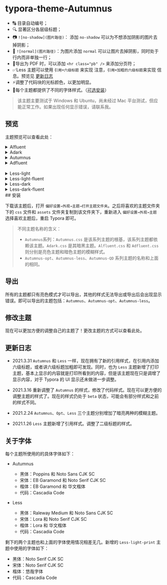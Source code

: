 # typora-theme-Autumnus

+ 🔠 目录自动编号；
+ 🔍 显著区分各层级标题；
+ 📷 `![no-shadow](图片路径)`： 添加 `no-shadow` 可以为不想添加阴影的图片去掉阴影；
+ 🎴 `![normal](图片路径)`：为图片添加 `normal` 可以让图片去掉阴影，同时处于行内而非单独一行；
+ 📖导出为 PDF 时，可以添加 `<hr class="pb" />` 来添加分页符；
+ ✅Less 主题可以使用 `引用+六级标题` 来实现 注意，`引用+加粗的六级标题`来实现 信息。预览见 [更新日志](#update)
+ ⚡调整了代码块的光标颜色，以更加明显。
+ 🔧每个主题都提供了不同的字体样式。（[可选安装](#font)）

> 该主题主要测试于  Windows 和 Ubuntu，尚未经过 Mac 平台测试，但应能正常工作。如果出现任何显示错误，请联系我。

## 预览

主题预览可以查看此处：

<details>
  <summary>Alfluent</summary>
  <img src="https://i.loli.net/2021/03/17/cjY8tZfVwMiLqDC.png" alt="alfluent.png">
  </details>
  <details>
  <summary>Adark</summary>
  <img src="https://i.loli.net/2021/03/17/Mpr71zkiNHhbT8w.jpg" alt="adark"  />
  </details>
  <details>
  <summary>Autumnus</summary>
  <img src="https://i.loli.net/2021/03/17/XCx2LUzVS6DfJEj.jpg" alt="Autumnus" />
  </details>
  <details>
  <summary>Adfluent</summary>
   <img src="https://i.loli.net/2021/03/17/CgiI5UM7rbp1oz4.png" alt="adfluent.png" />
</details>
<br/>
<details>
  <summary>Less-light</summary>
<img src="https://i.loli.net/2021/03/31/q7oNCebh3zF4anZ.png" >
</details>
<details>
  <summary>Less-light-fluent</summary>
<img src="https://i.loli.net/2021/03/31/T6BIYZalUDRd8Gv.png" >
</details>
<details>
  <summary>Less-dark</summary>
<img src="https://i.loli.net/2021/03/31/PU76fXOnLWayh5k.png" >
</details>
<details>
  <summary>Less-dark-fluent</summary>
<img src="https://i.loli.net/2021/03/31/b9GrRM82Wu6B37O.png" >
</details>
##  安装

下载该主题后，打开 `偏好设置→外观→主题→打开主题文件夹`。之后将喜欢的主题文件夹下的 `css` 文件和 `assets` 文件夹复制到该文件夹下，重新进入 `偏好设置→外观→主题` 选择喜欢主题后，重启 Typora 即可。

> 不同主题名称的含义：
>
> + `Autumnus`系列：`Autumnus.css` 是该系列主题的根基，该系列主题都依赖该主题。`Adark.css` 是其暗黑主题。`Alfluent.css` 和 `Adfluent.css` 则分别是亮色主题和暗色主题的模糊样式。
> + `Autumnus-opt`、`Autumnus-less`、`Autumnus-QD` 系列主题的名称和上面的相同。

## 导出

所有的主题都只有亮色模式才可以导出，其他的样式无法导出或导出后会出现显示错误。即可以导出的主题包括：`Autumnus`、`Autumnus-opt`、`Autumnus-less`。

## 修改主题

现在可以更加方便的调整自己的主题了！更改主题的方式可以查看此处。

## <span id="update">更新日志</span>

+ 2021.3.31 `Autumnus` 和 `Less` 一样，现在拥有了新的引用样式，在引用内添加六级标题，或者讲六级标题加粗即可发现。同时，也为 `Less` 主题新增了打印主题，基本上显示的内容就是打印所看到的内容，但是该主题现在只是调增了显示内容，对于 Typora 的 UI 显示还未做进一步调整。

+ 2021.3.16 重新调整了 `Autumnus` 的样式，修改了代码样式。现在可以更方便的调整主题的样式了。现在的样式仍处于 `beta` 状态，可能会有部分样式和之前的样式不同。

+ 2021.2.24 `Autumnus`、`Opt`、`Less` 三个主题分别增加了暗亮两种的模糊主题。

+ 2021.1.26  `Less` 主题新增了引用样式。调整了二级标题的样式。

## <span id="font">关于字体</span>

每个主题所使用的的具体字体如下：
+ Autumnus
  + 黑体：Poppins 和 Noto Sans CJK SC
  + 宋体：EB Garamond 和 Noto Serif CJK SC
  + 楷体：EB Garamond 和 华文楷体
  + 代码：Cascadia Code

+ Less
  + 黑体：Raleway Medium 和 Noto Sans CJK SC
  + 宋体：Lora 和 Noto Serif CJK SC
  + 楷体：Lora 和 华文楷体
  + 代码：Cascadia Code

剩下的两个主题也和上面的字体使用情况相差无几。新增的 `Less-light-print` 主题中使用的字体如下：

  + 黑体：Noto Serif CJK SC
  + 宋体：Noto Serif CJK SC
  + 楷体：悠哉字体
  + 代码：Cascadia Code
